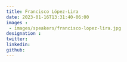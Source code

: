```yaml
---
title: Francisco López-Lira
date: 2023-01-16T13:31:40-06:00
images : 
 - images/speakers/francisco-lopez-lira.jpg
designation : 
twitter: 
linkedin: 
github: 
---
```


